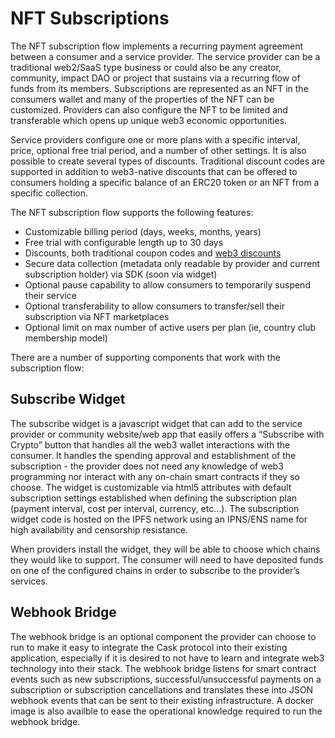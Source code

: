 # NFT Subscriptions

The NFT subscription flow implements a recurring payment agreement between a consumer and a service provider. The service
provider can be a traditional web2/SaaS type business or could also be any creator, community, impact DAO or project
that sustains via a recurring flow of funds from its members. Subscriptions are represented as an NFT in the consumers
wallet and many of the properties of the NFT can be customized. Providers can also configure the NFT to be limited and
transferable which opens up unique web3 economic opportunities.

Service providers configure one or more plans with a specific interval, price, optional free trial period, and a number
of other settings. It is also possible to create several types of discounts. Traditional discount codes are supported in
addition to web3-native discounts that can be offered to consumers holding a specific balance of an ERC20 token or an NFT
from a specific collection.

The NFT subscription flow supports the following features:
* Customizable billing period (days, weeks, months, years)
* Free trial with configurable length up to 30 days
* Discounts, both traditional coupon codes and [web3 discounts](https://blog.cask.fi/introducing-automated-discount-triggers-based-on-on-chain-data-for-web3-e4b98c941f07)
* Secure data collection (metadata only readable by provider and current subscription holder) via SDK (soon via widget)
* Optional pause capability to allow consumers to temporarily suspend their service
* Optional transferability to allow consumers to transfer/sell their subscription via NFT marketplaces
* Optional limit on max number of active users per plan (ie, country club membership model)

There are a number of supporting components that work with the subscription flow:

## Subscribe Widget

The subscribe widget is a javascript widget that can add to the service provider or community website/web app that easily offers a
“Subscribe with Crypto” button that handles all the web3 wallet interactions with the consumer. It handles the spending
approval and establishment of the subscription - the provider does not need any knowledge of web3 programming nor
interact with any on-chain smart contracts if they so choose. The widget is customizable via html5 attributes with
default subscription settings established when defining the subscription plan (payment interval, cost per interval,
currency, etc…). The subscription widget code is hosted on the IPFS network using an IPNS/ENS name for high availability
and censorship resistance.

When providers install the widget, they will be able to
choose which chains they would like to support. The consumer will need to have deposited funds on one of the configured
chains in order to subscribe to the provider’s services.

## Webhook Bridge

The webhook bridge is an optional component the provider can choose to run to make it easy to integrate the Cask
protocol into their existing application, especially if it is desired to not have to learn and integrate web3 technology
into their stack. The webhook bridge listens for smart contract events such as new subscriptions,
successful/unsuccessful payments on a subscription or subscription cancellations and translates these into JSON webhook
events that can be sent to their existing infrastructure. A docker image is also availble to ease the operational
knowledge required to run the webhook bridge.
